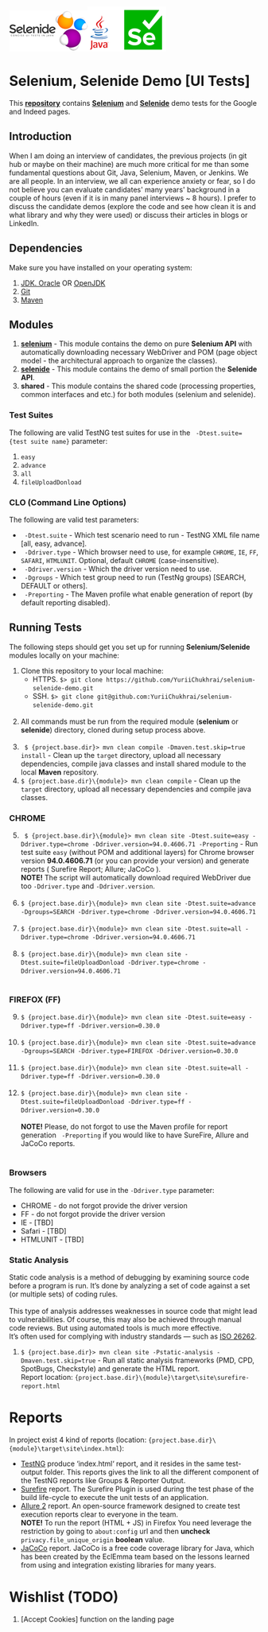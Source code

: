 ![Selenide](./doc/selenide-logo.png "Java + Selenide")![Selenium](./doc/selenium-logo.png "Java + Selenium")
# Selenium, Selenide Demo [UI Tests]

This **[repository](https://github.com/YuriiChukhrai/selenium-selenide-demo)** contains [**Selenium**](http://seleniumhq.org/) and [**Selenide**](https://selenide.org/) demo tests for the Google and Indeed pages.


## Introduction
When I am doing an interview of candidates, the previous projects (in git hub or maybe on their machine) are much more critical for me than some fundamental questions about Git, Java, Selenium, Maven, or Jenkins.
We are all people. In an interview, we all can experience anxiety or fear, so I do not believe you can evaluate candidates' many years' background in a couple of hours (even if it is in many panel interviews ~ 8 hours).
I prefer to discuss the candidate demos (explore the code and see how clean it is and what library and why they were used) or discuss their articles in blogs or LinkedIn.


## Dependencies
Make sure you have installed on your operating system:<br/>
1. [JDK. Oracle](http://www.java.com/) OR [OpenJDK](https://openjdk.java.net/)
2. [Git](https://git-scm.com/)
3. [Maven](https://maven.apache.org/)


## Modules
1. **[selenium](./selenium/README.md)** - This module contains the demo on pure **Selenium API** with automatically downloading necessary WebDriver and POM (page object model - the architectural approach to organize the classes).
2. **[selenide](./selenide/README.md)** - This module contains the demo of small portion the **Selenide API**.
3. **shared** - This module contains the shared code (processing properties, common interfaces and etc.) for both modules (selenium and selenide).


### Test Suites
The following are valid TestNG test suites for use in the ` -Dtest.suite={test suite name}` parameter: 
1. ` easy `
2. ` advance `
3. ` all `
4. ` fileUploadDonload `


### CLO (Command Line Options)
The following are valid test parameters:
* ` -Dtest.suite` - Which test scenario need to run - TestNG XML file name [all, easy, advance].<br/>
* ` -Ddriver.type` - Which browser need to use, for example `CHROME`, `IE`, `FF`, `SAFARI`, `HTMLUNIT`. Optional, default `CHROME` (case-insensitive).<br/>
* ` -Ddriver.version` -  Which the driver version need to use.<br/>
* ` -Dgroups` - Which test group need to run (TestNg groups) [SEARCH, DEFAULT or others].<br/>
* ` -Preporting` - The Maven profile what enable generation of report (by default reporting disabled).


## Running Tests
The following steps should get you set up for running **Selenium/Selenide** modules locally on your machine:

1. Clone this repository to your local machine:<br/>
    * HTTPS. ` $> git clone https://github.com/YuriiChukhrai/selenium-selenide-demo.git `
    * SSH. ` $> git clone git@github.com:YuriiChukhrai/selenium-selenide-demo.git `<br/><br/>
2. All commands must be run from the required module (**selenium** or **selenide**) directory, cloned during setup process above.<br/><br/>
3. ` $ {project.base.dir}> mvn clean compile -Dmaven.test.skip=true install` - Clean up the `target` directory, upload all necessary dependencies, compile java classes and install shared module to the local **Maven** repository.
4. ` $ {project.base.dir}\{module}> mvn clean compile ` - Clean up the `target` directory, upload all necessary dependencies and compile java classes.
### CHROME
5. ` $ {project.base.dir}\{module}> mvn clean site -Dtest.suite=easy -Ddriver.type=chrome -Ddriver.version=94.0.4606.71 -Preporting` - Run test suite `easy` (without POM and additional layers) for Chrome browser version **94.0.4606.71**  (or you can provide your version) and generate reports ( Surefire Report; Allure; JaCoCo ).<br/>
   **NOTE!** The script will automatically download required WebDriver due too `-Ddriver.type` and `-Ddriver.version`.<br/><br/>
6. ` $ {project.base.dir}\{module}> mvn clean site -Dtest.suite=advance -Dgroups=SEARCH -Ddriver.type=chrome -Ddriver.version=94.0.4606.71 `<br/><br/>
7. ` $ {project.base.dir}\{module}> mvn clean site -Dtest.suite=all -Ddriver.type=chrome -Ddriver.version=94.0.4606.71 `<br/><br/>
8. ` $ {project.base.dir}\{module}> mvn clean site -Dtest.suite=fileUploadDonload -Ddriver.type=chrome -Ddriver.version=94.0.4606.71 `<br/><br/>
### FIREFOX (FF)
9. ` $ {project.base.dir}\{module}> mvn clean site -Dtest.suite=easy -Ddriver.type=ff -Ddriver.version=0.30.0 `<br/><br/>
10. ` $ {project.base.dir}\{module}> mvn clean site -Dtest.suite=advance -Dgroups=SEARCH -Ddriver.type=FIREFOX -Ddriver.version=0.30.0 `<br/><br/>
11. ` $ {project.base.dir}\{module}> mvn clean site -Dtest.suite=all -Ddriver.type=ff -Ddriver.version=0.30.0 `<br/><br/>
12. ` $ {project.base.dir}\{module}> mvn clean site -Dtest.suite=fileUploadDonload -Ddriver.type=ff -Ddriver.version=0.30.0 `<br/><br/>
    **NOTE!** Please, do not forgot to use the Maven profile for report generation ` -Preporting` if you would like to have SureFire, Allure and JaCoCo reports.<br/><br/>

### Browsers
The following are valid for use in the `-Ddriver.type` parameter:

* CHROME - do not forgot provide the driver version
* FF - do not forgot provide the driver version
* IE - [TBD]
* Safari - [TBD]
* HTMLUNIT - [TBD]


### Static Analysis
Static code analysis is a method of debugging by examining source code before a program is run. It’s done by analyzing a set of code against a set (or multiple sets) of coding rules.<br><br>
This type of analysis addresses weaknesses in source code that might lead to vulnerabilities. Of course, this may also be achieved through manual code reviews. But using automated tools is much more effective.<br>
It’s often used for complying with industry standards — such as [ISO 26262](https://www.iso.org/standard/43464.html).

1. ` $ {project.base.dir}> mvn clean site -Pstatic-analysis -Dmaven.test.skip=true ` - Run all static analysis frameworks (PMD, CPD, SpotBugs, Checkstyle) and generate the HTML report.<br>
Report location: ` {project.base.dir}\{module}\target\site\surefire-report.html `


# Reports
In project exist 4 kind of reports (location: `{project.base.dir}\{module}\target\site\index.html`):
- [TestNG](http://testng.org/doc/documentation-main.html) produce ‘index.html‘ report, and it resides in the same test-output folder. This reports gives the link to all the different component of the TestNG reports like Groups & Reporter Output.<br/>
- [Surefire](http://maven.apache.org/surefire/maven-surefire-plugin/) report. The Surefire Plugin is used during the test phase of the build life-cycle to execute the unit tests of an application.<br/>
- [Allure 2](https://docs.qameta.io/allure/) report. An open-source framework designed to create test execution reports clear to everyone in the team.<br/>
  **NOTE!** To run the report (HTML + JS) in Firefox You need leverage the restriction by going to `about:config` url and then **uncheck** `privacy.file_unique_origin` **boolean** value.
- [JaCoCo](https://www.jacoco.org/) report. JaCoCo is a free code coverage library for Java, which has been created by the EclEmma team based on the lessons learned from using and integration existing libraries for many years.<br/>


# Wishlist (TODO)
1. [Accept Cookies] function on the landing page